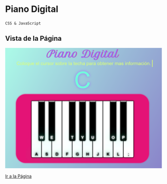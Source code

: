 # Piano Digital
`CSS & JavaScript`

## Vista de la Página 
![image](vista.png)

[Ir a la Página](https://vigilant-mclean-1ad013.netlify.app/)